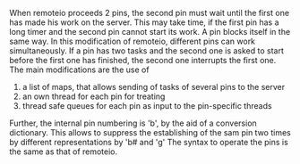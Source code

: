 When remoteio proceeds 2 pins, the second pin must wait until the first one has made his work on the server. This may take time, if the first pin has a long timer and the second pin cannot start its work.
A pin blocks itself in the same way. In this modification of remoteio, different pins can work simultaneously. If a pin has two tasks and the second one is asked to start before the first one has finished,
the second one interrupts the first one.
The main modifications are the use of 
  1. a list of maps, that allows sending of tasks of several pins to the server
  2. an own thread for each pin for treating
  3. thread safe queues for each pin as input to the pin-specific threads

Further, the internal pin numbering is 'b', by the aid of a conversion dictionary. This allows to suppress the establishing of the sam pin two times by different representations by 'b# and 'g'
The syntax to operate the pins is the same as that of remoteio.
